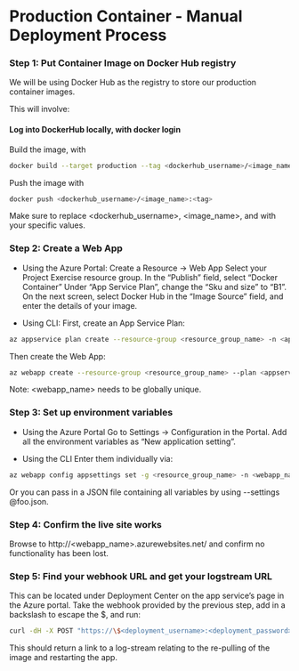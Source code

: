# Production Container - Manual Deployment Process
### Step 1: Put Container Image on Docker Hub registry
We will be using Docker Hub as the registry to store our production container images.

This will involve:

#### Log into DockerHub locally, with docker login
Build the image, with 
```bash
docker build --target production --tag <dockerhub_username>/<image_name>:<tag> .
```
Push the image with 
```bash
docker push <dockerhub_username>/<image_name>:<tag>
```
Make sure to replace <dockerhub_username>, <image_name>, and <tag> with your specific values.

### Step 2: Create a Web App
- Using the Azure Portal:
Create a Resource -> Web App
Select your Project Exercise resource group.
In the “Publish” field, select “Docker Container”
Under “App Service Plan”, change the “Sku and size” to “B1”.
On the next screen, select Docker Hub in the “Image Source” field, and enter the details of your image.

- Using CLI:
  First, create an App Service Plan:
  
```bash
az appservice plan create --resource-group <resource_group_name> -n <appservice_plan_name> --sku B1 --is-linux
```
Then create the Web App:

```bash
az webapp create --resource-group <resource_group_name> --plan <appservice_plan_name> --name <webapp_name> --deployment-container-image-name docker.io/<dockerhub_username>/<container-image-name>:latest
```
Note: <webapp_name> needs to be globally unique.

### Step 3: Set up environment variables
- Using the Azure Portal
Go to Settings -> Configuration in the Portal.
Add all the environment variables as “New application setting”.

- Using the CLI
Enter them individually via:

```bash
az webapp config appsettings set -g <resource_group_name> -n <webapp_name> --settings FLASK_APP=todo_app/app.
```
Or you can pass in a JSON file containing all variables by using --settings @foo.json.

### Step 4: Confirm the live site works
Browse to http://<webapp_name>.azurewebsites.net/ and confirm no functionality has been lost.

### Step 5: Find your webhook URL and get your logstream URL
This can be located under Deployment Center on the app service’s page in the Azure portal.
Take the webhook provided by the previous step, add in a backslash to escape the $, and run:

```bash
curl -dH -X POST "https://\$<deployment_username>:<deployment_password>@<webapp_name>.scm.azurewebsites.net/docker/hook"
```

This should return a link to a log-stream relating to the re-pulling of the image and restarting the app.
